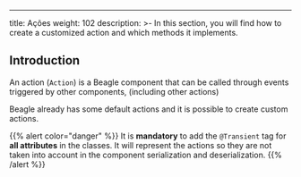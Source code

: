 ---
title: Ações
weight: 102
description: >-
 In this section, you will find how to create a customized action and which methods it implements.
## Introduction 

An action \(`Action`\) is a Beagle component that can be called through events triggered by other components, \(including other actions\)

Beagle already has some default actions and it is possible to create custom actions.

{{% alert color="danger" %}}
It is **mandatory** to add the `@Transient` tag for **all attributes** in the classes. It will represent the actions so they are not taken into account in the component serialization and deserialization.
{{% /alert %}}
